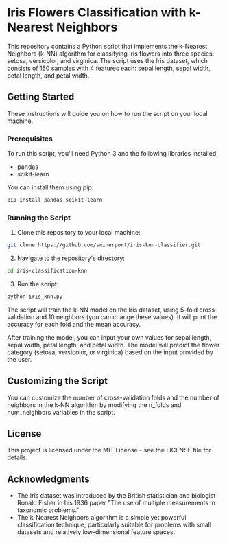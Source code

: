 # Iris Flowers Classification with k-Nearest Neighbors

This repository contains a Python script that implements the k-Nearest Neighbors (k-NN) algorithm for classifying Iris flowers into three species: setosa, versicolor, and virginica. The script uses the Iris dataset, which consists of 150 samples with 4 features each: sepal length, sepal width, petal length, and petal width.

## Getting Started

These instructions will guide you on how to run the script on your local machine.

### Prerequisites

To run this script, you'll need Python 3 and the following libraries installed:

- pandas
- scikit-learn

You can install them using pip:

```sh
pip install pandas scikit-learn
```

### Running the Script

1. Clone this repository to your local machine:

```sh
git clone https://github.com/sminerport/iris-knn-classifier.git
```

2. Navigate to the repository's directory:

```sh
cd iris-classification-knn
```

3. Run the script:

```sh
python iris_knn.py
```

The script will train the k-NN model on the Iris dataset, using 5-fold cross-validation and 10 neighbors (you can change these values). It will print the accuracy for each fold and the mean accuracy.

After training the model, you can input your own values for sepal length, sepal width, petal length, and petal width. The model will predict the flower category (setosa, versicolor, or virginica) based on the input provided by the user.

## Customizing the Script

You can customize the number of cross-validation folds and the number of neighbors in the k-NN algorithm by modifying the n_folds and num_neighbors variables in the script.

## License

This project is licensed under the MIT License - see the LICENSE file for details.

## Acknowledgments

* The Iris dataset was introduced by the British statistician and biologist Ronald Fisher in his 1936 paper "The use of multiple measurements in taxonomic problems."
* The k-Nearest Neighbors algorithm is a simple yet powerful classification technique, particularly suitable for problems with small datasets and relatively low-dimensional feature spaces.
